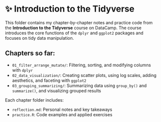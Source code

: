 # ✨ Introduction to the Tidyverse

This folder contains my chapter-by-chapter notes and practice code from the **Introduction to the Tidyverse** course on DataCamp. The course introduces the core functions of the `dplyr` and `ggplot2` packages and focuses on tidy data manipulation.

## Chapters so far:
- `01_filter_arrange_mutate/`: Filtering, sorting, and modifying columns with `dplyr`
- `02_data_visualization/`: Creating scatter plots, using log scales, adding aesthetics, and faceting with `ggplot2`
- `03_grouping_summarizing/`: Summarizing data using `group_by()` and `summarize()`, and visualizing grouped results

Each chapter folder includes:
- `reflection.md`: Personal notes and key takeaways
- `practice.R`: Code examples and applied exercises
